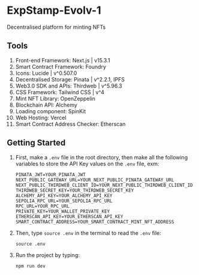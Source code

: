 # ExpStamp-Evolv-1

Decentralised platform for minting NFTs

## Tools

1. Front-end Framework: Next.js | v15.3.1
2. Smart Contract Framework: Foundry
3. Icons: Lucide | v^0.507.0
4. Decentralised Storage: Pinata | v^2.2.1, IPFS
5. Web3.0 SDK and APIs: Thirdweb | v^5.96.3
6. CSS Framework: Tailwind CSS | v^4
7. Mint NFT Library: OpenZeppelin
8. Blockchain API: Alchemy
9. Loading component: SpinKit
10. Web Hosting: Vercel
11. Smart Contract Address Checker: Etherscan

## Getting Started 

1. First, make a `.env` file in the root directory, then make all the following variables to store the API Key values on the `.env` file, exm:
   ```
   PINATA_JWT=YOUR_PINATA_JWT
   NEXT_PUBLIC_GATEWAY_URL=YOUR_NEXT_PUBLIC_PINATA_GATEWAY_URL
   NEXT_PUBLIC_THIRDWEB_CLIENT_ID=YOUR_NEXT_PUBLIC_THIRDWEB_CLIENT_ID
   THIRDWEB_SECRET_KEY=YOUR_THIRDWEB_SECRET_KEY
   ALCHEMY_API_KEY=YOUR_ALCHEMY_API_KEY
   SEPOLIA_RPC_URL=YOUR_SEPOLIA_RPC_URL
   RPC_URL=YOUR_RPC_URL
   PRIVATE_KEY=YOUR_WALLET_PRIVATE_KEY
   ETHERSCAN_API_KEY=YOUR_ETHERSCAN_API_KEY
   SMART_CONTRACT_ADDRESS=YOUR_SMART_CONTRACT_MINT_NFT_ADDRESS
   ```
2. Then, type `source .env` in the terminal to read the `.env` file:
   ```
   source .env
   ```
4. Run the project by typing:
   ```
   npm run dev
   ```
